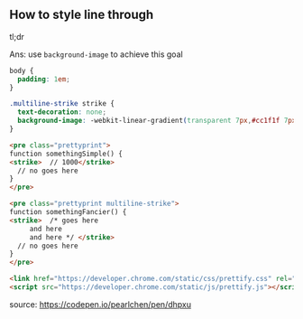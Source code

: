## How to style line through

tl;dr

Ans: use `background-image` to achieve this goal

```css
body {
  padding: 1em;
}

.multiline-strike strike {
  text-decoration: none;
  background-image: -webkit-linear-gradient(transparent 7px,#cc1f1f 7px,#cc1f1f 9px,transparent 9px);
}
```

```html
<pre class="prettyprint">
function somethingSimple() {
<strike>  // 1000</strike>
  // no goes here
}
</pre>

<pre class="prettyprint multiline-strike">
function somethingFancier() {
<strike>  /* goes here
     and here
     and here */ </strike> 
  // no goes here
}
</pre>

<link href="https://developer.chrome.com/static/css/prettify.css" rel="stylesheet" type="text/css">
<script src="https://developer.chrome.com/static/js/prettify.js"></script>
```

source: https://codepen.io/pearlchen/pen/dhpxu
